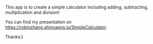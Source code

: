 This app is to create a simple calculator including adding, subtracting, multiplication and division!


You can find my presentation on https://robinzhang.shinyapps.io/SimpleCalculator.

Thanks:)

